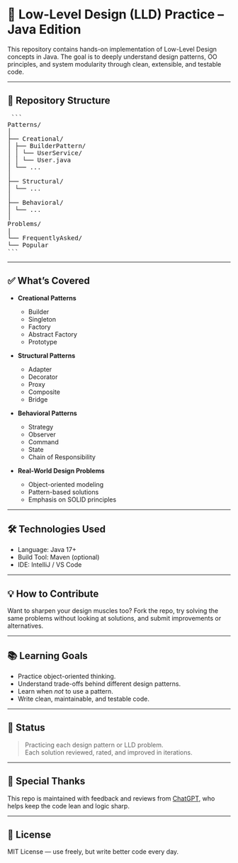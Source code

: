 # 🧠 Low-Level Design (LLD) Practice – Java Edition

This repository contains hands-on implementation of Low-Level Design concepts in Java. The goal is to deeply understand design patterns, OO principles, and system modularity through clean, extensible, and testable code.

---

## 📌 Repository Structure
<pre> ```
Patterns/
│
├── Creational/
│ ├── BuilderPattern/
│ │ └── UserService/
│ │ └── User.java
│ └── ...
│
├── Structural/
│ └── ...
│
├── Behavioral/
│ └── ...
│
Problems/
|
└── FrequentlyAsked/
└── Popular
``` </pre>
---

## ✅ What’s Covered

- **Creational Patterns**
  - Builder
  - Singleton
  - Factory
  - Abstract Factory
  - Prototype

- **Structural Patterns**
  - Adapter
  - Decorator
  - Proxy
  - Composite
  - Bridge

- **Behavioral Patterns**
  - Strategy
  - Observer
  - Command
  - State
  - Chain of Responsibility

- **Real-World Design Problems**
  - Object-oriented modeling
  - Pattern-based solutions
  - Emphasis on SOLID principles

---

## 🛠 Technologies Used

- Language: Java 17+
- Build Tool: Maven (optional)
- IDE: IntelliJ / VS Code

---

## 💡 How to Contribute

Want to sharpen your design muscles too? Fork the repo, try solving the same problems without looking at solutions, and submit improvements or alternatives.

---

## 📚 Learning Goals

- Practice object-oriented thinking.
- Understand trade-offs behind different design patterns.
- Learn when *not* to use a pattern.
- Write clean, maintainable, and testable code.

---

## 📅 Status

> Practicing each design pattern or LLD problem.  
> Each solution reviewed, rated, and improved in iterations.

---

## 🙌 Special Thanks

This repo is maintained with feedback and reviews from [ChatGPT](https://chat.openai.com), who helps keep the code lean and logic sharp.

---

## 🧩 License

MIT License — use freely, but write better code every day.